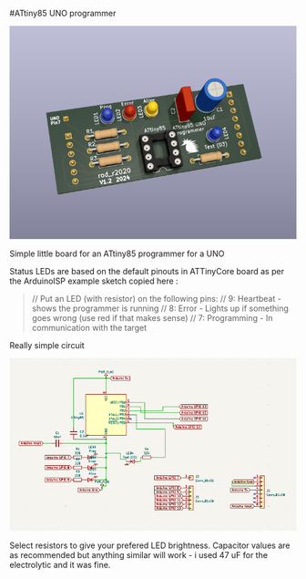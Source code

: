 #ATtiny85 UNO programmer

![3d board](/docs/3d_view.png)

Simple little board for an ATtiny85 programmer for a UNO

Status LEDs are based on the default pinouts in ATTinyCore board as per the ArduinoISP example sketch
copied here :
>
>// Put an LED (with resistor) on the following pins:
>// 9: Heartbeat   - shows the programmer is running
>// 8: Error       - Lights up if something goes wrong (use red if that makes sense)
>// 7: Programming - In communication with the target
>

Really simple circuit

![Circuit](/docs/schematic.png)

Select resistors to give your prefered LED brightness.
Capacitor values are as recommended but anything similar will work - i used 47 uF for the electrolytic and it was fine. 